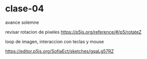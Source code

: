 # clase-04
avance solemne

revisar rotacion de pixeles https://p5js.org/reference/#/p5/rotateZ

loop de imagen, interaccion con teclas y mouse

https://editor.p5js.org/SofiaEct/sketches/gqaLg57RZ
